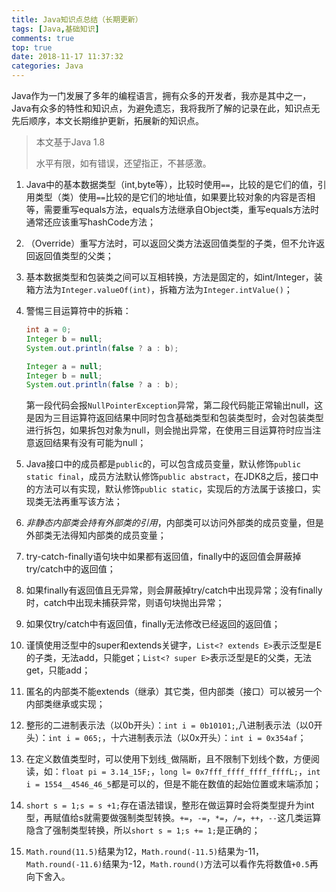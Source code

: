 ```yaml
---
title: Java知识点总结（长期更新）
tags: [Java,基础知识]
comments: true
top: true
date: 2018-11-17 11:37:32
categories: Java
---
```


Java作为一门发展了多年的编程语言，拥有众多的开发者，我亦是其中之一，Java有众多的特性和知识点，为避免遗忘，我将我所了解的记录在此，知识点无先后顺序，本文长期维护更新，拓展新的知识点。

<!--more-->

> 本文基于Java 1.8
>
> 水平有限，如有错误，还望指正，不甚感激。

1. Java中的基本数据类型（int,byte等），比较时使用`==`，比较的是它们的值，引用类型（类）使用`==`比较的是它们的地址值，如果要比较对象的内容是否相等，需要重写equals方法，equals方法继承自Object类，重写equals方法时通常还应该重写hashCode方法；

2. （Override）重写方法时，可以返回父类方法返回值类型的子类，但不允许返回返回值类型的父类；

3. 基本数据类型和包装类之间可以互相转换，方法是固定的，如int/Integer，装箱方法为`Integer.valueOf(int)`，拆箱方法为`Integer.intValue()`；

4. 警惕三目运算符中的拆箱：

   ```java
   int a = 0;
   Integer b = null;
   System.out.println(false ? a : b);
   ```

   ```java
   Integer a = null;
   Integer b = null;
   System.out.println(false ? a : b);
   ```

   第一段代码会报`NullPointerException`异常，第二段代码能正常输出null，这是因为三目运算符返回结果中同时包含基础类型和包装类型时，会对包装类型进行拆包，如果拆包对象为null，则会抛出异常，在使用三目运算符时应当注意返回结果有没有可能为null；

5. Java接口中的成员都是`public`的，可以包含成员变量，默认修饰`public static final`，成员方法默认修饰`public abstract`，在JDK8之后，接口中的方法可以有实现，默认修饰`public static`，实现后的方法属于该接口，实现类无法再重写该方法；

6. *非静态内部类会持有外部类的引用*，内部类可以访问外部类的成员变量，但是外部类无法得知内部类的成员变量；

7. try-catch-finally语句块中如果都有返回值，finally中的返回值会屏蔽掉try/catch中的返回值；

8. 如果finally有返回值且无异常，则会屏蔽掉try/catch中出现异常；没有finally时，catch中出现未捕获异常，则语句块抛出异常；

9. 如果仅try/catch中有返回值，finally无法修改已经返回的返回值；

10. 谨慎使用泛型中的super和extends关键字，`List<? extends E>`表示泛型是E的子类，无法add，只能get；`List<? super E>`表示泛型是E的父类，无法get，只能add；

11. 匿名的内部类不能extends（继承）其它类，但内部类（接口）可以被另一个内部类继承或实现；

12. 整形的二进制表示法（以0b开头）：`int i = 0b10101;`,八进制表示法（以0开头）：`int i = 065;`，十六进制表示法（以0x开头）：`int i = 0x354af`；

13. 在定义数值类型时，可以使用下划线`_`做隔断，且不限制下划线个数，方便阅读，如：`float pi = 3.14_15F;`，`long l= 0x7fff_ffff_ffff_ffffL;`，`int i = 1554__4546_46_5`都是可以的，但是不能在数值的起始位置或末端添加；

14. `short s = 1;s = s +1;`存在语法错误，整形在做运算时会将类型提升为int型，再赋值给s就需要做强制类型转换。`+=`，`-=`，`*=`，`/=`，`++`，`--`这几类运算隐含了强制类型转换，所以`short s = 1;s += 1;`是正确的；

15. `Math.round(11.5)`结果为12，`Math.round(-11.5)`结果为-11，`Math.round(-11.6)`结果为-12，`Math.round()`方法可以看作先将数值`+0.5`再向下舍入。